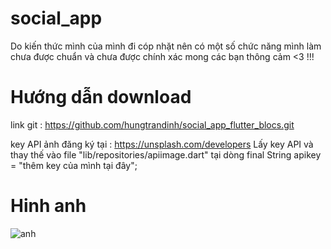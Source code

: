# social_app

Do kiến thức mình của mình đi cóp nhặt nên có một số chức năng mình làm chưa được chuẩn và chưa được chính xác mong các bạn thông cảm <3 !!!

# Hướng dẫn download
link git : https://github.com/hungtrandinh/social_app_flutter_blocs.git

key API ảnh đăng ký tại : https://unsplash.com/developers
Lấy key API và thay thế vào file "lib/repositories/apiimage.dart" tại dòng 
final String apikey = "thêm key của mình tại đây";
# Hinh anh

![anh](https://github.com/hungtrandinh/social_app_flutter_blocs/tree/master/screenshot)